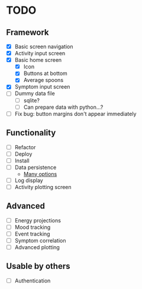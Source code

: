 # TODO

## Framework

- [x] Basic screen navigation
- [x] Activity input screen
- [x] Basic home screen
  - [x] Icon
  - [x] Buttons at bottom
  - [x] Average spoons
- [x] Symptom input screen
- [ ] Dummy data file
  - [ ] sqlite?
  - [ ] Can prepare data with python...?
- [ ] Fix bug: button margins don't appear immediately

## Functionality

- [ ] Refactor
- [ ] Deploy
- [ ] Install
- [ ] Data persistence
  - [Many options](https://taglineinfotech.com/react-native-database/)
- [ ] Log display
- [ ] Activity plotting screen

## Advanced

- [ ] Energy projections
- [ ] Mood tracking
- [ ] Event tracking
- [ ] Symptom correlation
- [ ] Advanced plotting

## Usable by others

- [ ] Authentication
